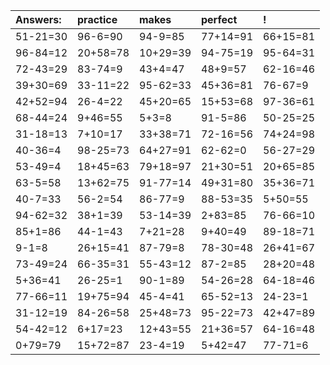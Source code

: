 | Answers: | practice | makes | perfect | ! |
| :--- | :--- | :--- | :--- | :--- |
| 51-21=30 | 96-6=90 | 94-9=85 | 77+14=91 | 66+15=81 | 
| 96-84=12 | 20+58=78 | 10+29=39 | 94-75=19 | 95-64=31 | 
| 72-43=29 | 83-74=9 | 43+4=47 | 48+9=57 | 62-16=46 | 
| 39+30=69 | 33-11=22 | 95-62=33 | 45+36=81 | 76-67=9 | 
| 42+52=94 | 26-4=22 | 45+20=65 | 15+53=68 | 97-36=61 | 
| 68-44=24 | 9+46=55 | 5+3=8 | 91-5=86 | 50-25=25 | 
| 31-18=13 | 7+10=17 | 33+38=71 | 72-16=56 | 74+24=98 | 
| 40-36=4 | 98-25=73 | 64+27=91 | 62-62=0 | 56-27=29 | 
| 53-49=4 | 18+45=63 | 79+18=97 | 21+30=51 | 20+65=85 | 
| 63-5=58 | 13+62=75 | 91-77=14 | 49+31=80 | 35+36=71 | 
| 40-7=33 | 56-2=54 | 86-77=9 | 88-53=35 | 5+50=55 | 
| 94-62=32 | 38+1=39 | 53-14=39 | 2+83=85 | 76-66=10 | 
| 85+1=86 | 44-1=43 | 7+21=28 | 9+40=49 | 89-18=71 | 
| 9-1=8 | 26+15=41 | 87-79=8 | 78-30=48 | 26+41=67 | 
| 73-49=24 | 66-35=31 | 55-43=12 | 87-2=85 | 28+20=48 | 
| 5+36=41 | 26-25=1 | 90-1=89 | 54-26=28 | 64-18=46 | 
| 77-66=11 | 19+75=94 | 45-4=41 | 65-52=13 | 24-23=1 | 
| 31-12=19 | 84-26=58 | 25+48=73 | 95-22=73 | 42+47=89 | 
| 54-42=12 | 6+17=23 | 12+43=55 | 21+36=57 | 64-16=48 | 
| 0+79=79 | 15+72=87 | 23-4=19 | 5+42=47 | 77-71=6 | 
